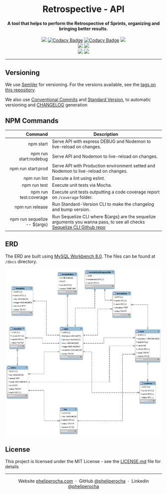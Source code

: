 <h1 align="center">
  Retrospective - API
</h1>

<h4 align="center">
  A tool that helps to perform the Retrospective of Sprints, organizing and bringing better results.
</h4>

<p align="center">
    <a href="https://travis-ci.com/pheliperocha/retro-api"><img src="https://travis-ci.com/pheliperocha/retro-api.svg?branch=master"></a>
    <a href="https://app.codacy.com/app/pheliperocha/retro-api?utm_source=github.com&utm_medium=referral&utm_content=pheliperocha/retro-api&utm_campaign=Badge_Grade_Dashboard"><img src="https://api.codacy.com/project/badge/Grade/f488e093c4bd4ccba8521f35e5cfa1dc" alt="Codacy Badge"></a>
    <a href="https://www.codacy.com/app/pheliperocha/retro-api?utm_source=github.com&utm_medium=referral&utm_content=pheliperocha/retro-api&utm_campaign=Badge_Coverage"><img src="https://api.codacy.com/project/badge/Coverage/73bb0be2ca8d4fd489f54a10e2fa900c" alt="Codacy Badge"></a>    
    <a href="https://github.com/pheliperocha/retro-api/issues"><img src="https://img.shields.io/github/issues/pheliperocha/retro-api.svg"></a>
    <br>
    <a href="https://david-dm.org/pheliperocha/retro-api" title="dependencies status"><img src="https://david-dm.org/pheliperocha/retro-api/status.svg"/></a>
    <a href="https://david-dm.org/pheliperocha/retro-api?type=dev" title="devDependencies status"><img src="https://david-dm.org/pheliperocha/retro-api/dev-status.svg"/></a>
    <br>
    <a href="https://conventionalcommits.org"><img src="https://img.shields.io/badge/Conventional%20Commits-1.0.0-yellow.svg"></a>
    <a href="LICENSE.md"><img src="https://img.shields.io/packagist/l/doctrine/orm.svg"></a>
</p>

---

## Versioning

We use [SemVer](http://semver.org/) for versioning. For the versions available, see the [tags on this repository](https://github.com/pheliperocha/retro-api/releases).

We also use [Conventional Commits](http://conventionalcommits.org/) and [Standard Version](https://github.com/conventional-changelog/standard-version), to automatic versioning and [CHANGELOG](CHANGELOG.md) generation

## NPM Commands

|Command|Description|
|-------:|--------|
| npm start | Serve API with express DEBUG and Nodemon to live-reload on changes. |
| npm run start:nodebug | Serve API and Nodemon to live-reload on changes. |
| npm run start:prod | Serve API with Production environment setted and Nodemon to live-reload on changes. |
| npm run lint | Execute a lint using eslint. |
| npm run test | Execute unit tests via Mocha. |
| npm run test:coverage | Execute unit tests outputting a code coverage report on `/coverage` folder. |
| npm run release | Run Standard-Version CLI to make the changelog and bump version. |
| npm run sequelize -- ${args} | Run Sequelize CLI where ${args} are the sequelize arguments you wanna pass, to see all checks [Sequelize CLI Github repo](https://github.com/sequelize/cli#usage) |

## ERD

The ERD are built using [MySQL Workbench 8.0](https://dev.mysql.com/downloads/workbench/). The files can be found at `/docs` directory.

![Database ERD](docs/erd.png)

## License

This project is licensed under the MIT License - see the [LICENSE.md](LICENSE.md) file for details

---

<p align="center">
    Website <a href="https://pheliperocha.com">pheliperocha.com</a> &nbsp;&middot;&nbsp;
    GitHub <a href="https://github.com/pheliperocha">@pheliperocha</a> &nbsp;&middot;&nbsp;
    Linkedin <a href="https://www.linkedin.com/in/pheliperocha/">@pheliperocha</a>
</p>